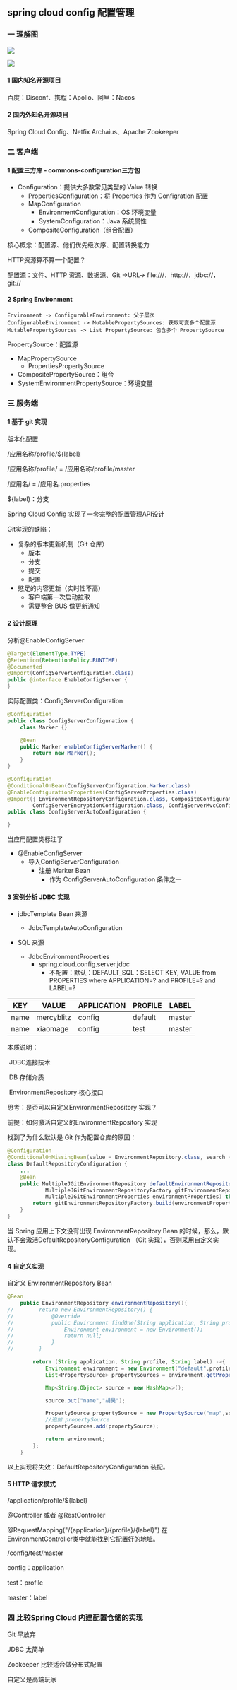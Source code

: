 ## spring cloud config 配置管理

### 一 理解图

![](https://github.com/wolfJava/wolfman-spring-micro/blob/master/micro-spring-cloud/spring-cloud-config/img/spring-cloud-config-1.jpg?raw=true)

![](https://github.com/wolfJava/wolfman-spring-micro/blob/master/micro-spring-cloud/spring-cloud-config/img/spring-cloud-config-2.jpg?raw=true)

#### 1 国内知名开源项目

百度：Disconf、携程：Apollo、阿里：Nacos

#### 2 国内外知名开源项目

Spring Cloud Config、Netfix Archaius、Apache Zookeeper

### 二 客户端

#### 1 配置三方库 - commons-configuration三方包

- Configuration：提供大多数常见类型的 Value 转换
  - PropertiesConfiguration：将 Properties 作为 Configration 配置
  - MapConfiguration
    - EnvironmentConfiguration：OS 环境变量
    - SystemConfiguration：Java 系统属性
  - CompositeConfiguration（组合配置）

核心概念：配置源、他们优先级次序、配置转换能力

HTTP资源算不算一个配置？

配置源：文件、HTTP 资源、数据源、Git ->URL-> file:///，http://，jdbc://，git://

#### 2 Spring Environment

```sequence
Environment -> ConfigurableEnvironment: 父子层次
ConfigurableEnvironment -> MutablePropertySources: 获取可变多个配置源
MutablePropertySources -> List PropertySource: 包含多个 PropertySource
```

PropertySource：配置源

- MapPropertySource
  - PropertiesPropertySource
- CompositePropertySource：组合
- SystemEnvironmentPropertySource：环境变量

### 三 服务端

#### 1 基于 git 实现

版本化配置

/应用名称/profile/${label}	

/应用名称/profile/ = /应用名称/profile/master

/应用名/ = /应用名.properties

${label}：分支



 Spring Cloud Config 实现了一套完整的配置管理API设计

Git实现的缺陷：

- 复杂的版本更新机制（Git 仓库）
  - 版本
  - 分支
  - 提交
  - 配置
- 憋足的内容更新（实时性不高）
  - 客户端第一次启动拉取
  - 需要整合 BUS 做更新通知

#### 2 设计原理

分析@EnableConfigServer

```java
@Target(ElementType.TYPE)
@Retention(RetentionPolicy.RUNTIME)
@Documented
@Import(ConfigServerConfiguration.class)
public @interface EnableConfigServer {
}
```

实际配置类：ConfigServerConfiguration

```java
@Configuration
public class ConfigServerConfiguration {
	class Marker {}

	@Bean
	public Marker enableConfigServerMarker() {
		return new Marker();
	}
}
```

```java
@Configuration
@ConditionalOnBean(ConfigServerConfiguration.Marker.class)
@EnableConfigurationProperties(ConfigServerProperties.class)
@Import({ EnvironmentRepositoryConfiguration.class, CompositeConfiguration.class, ResourceRepositoryConfiguration.class,
		ConfigServerEncryptionConfiguration.class, ConfigServerMvcConfiguration.class })
public class ConfigServerAutoConfiguration {

}

```

当应用配置类标注了

- @EnableConfigServer 
  - 导入ConfigServerConfiguration
    - 注册 Marker Bean
      - 作为 ConfigServerAutoConfiguration 条件之一

#### 3 案例分析 JDBC 实现

- jdbcTemplate Bean 来源

  - JdbcTemplateAutoConfiguration

- SQL 来源

  - JdbcEnvironmentProperties
    - spring.cloud.config.server.jdbc
      - 不配置：默认：DEFAULT_SQL：SELECT KEY, VALUE from PROPERTIES where APPLICATION=? and PROFILE=? and LABEL=?


| KEY  | VALUE      | APPLICATION | PROFILE | LABEL  |
| ---- | ---------- | ----------- | ------- | ------ |
| name | mercyblitz | config      | default | master |
| name | xiaomage   | config      | test    | master |

本质说明：

​	JDBC连接技术

​	DB 存储介质

​	EnvironmentRepository 核心接口



思考：是否可以自定义EnvironmentRepository 实现？

前提：如何激活自定义的EnvironmentRepository 实现

找到了为什么默认是 Git 作为配置仓库的原因：

```java
@Configuration
@ConditionalOnMissingBean(value = EnvironmentRepository.class, search = SearchStrategy.CURRENT)
class DefaultRepositoryConfiguration {
	...
	@Bean
	public MultipleJGitEnvironmentRepository defaultEnvironmentRepository(
	        MultipleJGitEnvironmentRepositoryFactory gitEnvironmentRepositoryFactory,
			MultipleJGitEnvironmentProperties environmentProperties) throws Exception {
		return gitEnvironmentRepositoryFactory.build(environmentProperties);
	}
}
```

当 Spring 应用上下文没有出现 EnvironmentRepository Bean 的时候，那么，默认不会激活DefaultRepositoryConfiguration （Git 实现），否则采用自定义实现。

#### 4 自定义实现

自定义 EnvironmentRepository Bean

```java
@Bean
    public EnvironmentRepository environmentRepository(){
//        return new EnvironmentRepository() {
//            @Override
//            public Environment findOne(String application, String profile, String label) {
//                Environment environment = new Environment();
//                return null;
//            }
//        }

        return (String application, String profile, String label) ->{
            Environment environment = new Environment("default",profile);
            List<PropertySource> propertySources = environment.getPropertySources();

            Map<String,Object> source = new HashMap<>();

            source.put("name","胡昊");

            PropertySource propertySource = new PropertySource("map",source);
            //追加 propertySource
            propertySources.add(propertySource);

            return environment;
        };
    }
```

以上实现将失效：DefaultRepositoryConfiguration 装配。

#### 5 HTTP 请求模式

/application/profile/${label}

@Controller 或者 @RestController

@RequestMapping("/{application}/{profile}/{label}") 在EnvironmentController类中就能找到它配置好的地址。

/config/test/master

config：application

test：profile

master：label

### 四 比较Spring Cloud 内建配置仓储的实现

Git 早放弃

JDBC 太简单

Zookeeper 比较适合做分布式配置

自定义是高端玩家









